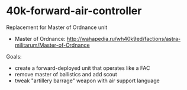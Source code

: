 # 40k-forward-air-controller
Replacement for Master of Ordnance unit

- Master of Ordnance: http://wahapedia.ru/wh40k9ed/factions/astra-militarum/Master-of-Ordnance

Goals:
- create a forward-deployed unit that operates like a FAC
- remove master of ballistics and add scout
- tweak "artillery barrage" weapon with air support language
